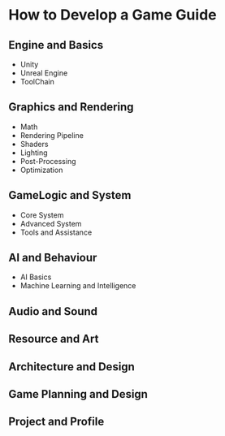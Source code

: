 # How to Develop a Game Guide


## Engine and Basics
- Unity
- Unreal Engine
- ToolChain
## Graphics and Rendering
- Math
- Rendering Pipeline
- Shaders
- Lighting
- Post-Processing
- Optimization

## GameLogic and System
- Core System
- Advanced System
- Tools and Assistance

## AI and Behaviour
- AI Basics
- Machine Learning and Intelligence

## Audio and Sound

## Resource and Art

## Architecture and Design

## Game Planning and Design

## Project and Profile